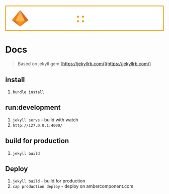 ![Amber Components](./banner.png "Amber Components")

# Docs

> Based on jekyll gem [https://jekyllrb.com/](https://jekyllrb.com/)

## install

1. `bundle install`

## run:development

1. `jekyll serve` - build with watch
2. `http://127.0.0.1:4000/`

## build for production

1. `jekyll build`

## Deploy

1. `jekyll build` - build for production
2. `cap production deploy` - deploy on ambercomponent.com
